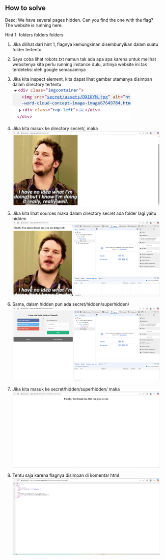 
## How to solve

Desc: We have several pages hidden. Can you find the one with the flag?
The website is running here.

Hint 1: folders folders folders

1. Jika dilihat dari hint 1, flagnya kemungkinan disembunyikan dalam suatu folder tertentu

2. Saya coba lihat robots.txt namun tak ada apa apa karena untuk melihat websitenya kita perlu running instance dulu, artinya website ini tak terdeteksi oleh google semacamnya

3. Jika kita inspect element, kita dapat lihat gambar utamanya disimpan dalam directory tertentu ![alt text](image.png)

4. Jika kita masuk ke directory secret/, maka ![alt text](image-1.png)

5. Jika kita lihat sources maka dalam directory secret ada folder lagi yaitu hidden ![alt text](image-2.png)

6. Sama, dalam hidden pun ada secret/hidden/superhidden/ ![alt text](image-3.png)

7. Jika kita masuk ke secret/hidden/superhidden/ maka ![alt text](image-4.png)

8. Tentu saja karena flagnya disimpan di komentar html ![alt text](image-5.png)
